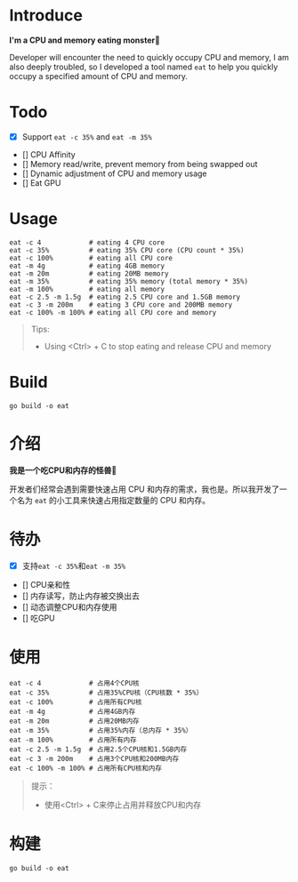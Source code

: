 # Introduce
<b>I'm a CPU and memory eating monster🦕</b>

Developer will encounter the need to quickly occupy CPU and memory, I am also deeply troubled, so I developed a tool named `eat` to help you quickly occupy a specified amount of CPU and memory.

# Todo

- [x] Support `eat -c 35%` and `eat -m 35%`
- [] CPU Affinity
- [] Memory read/write, prevent memory from being swapped out
- [] Dynamic adjustment of CPU and memory usage
- [] Eat GPU

# Usage

```shell
eat -c 4            # eating 4 CPU core
eat -c 35%          # eating 35% CPU core (CPU count * 35%)
eat -c 100%         # eating all CPU core
eat -m 4g           # eating 4GB memory
eat -m 20m          # eating 20MB memory
eat -m 35%          # eating 35% memory (total memory * 35%)
eat -m 100%         # eating all memory
eat -c 2.5 -m 1.5g  # eating 2.5 CPU core and 1.5GB memory
eat -c 3 -m 200m    # eating 3 CPU core and 200MB memory
eat -c 100% -m 100% # eating all CPU core and memory
```

> Tips:
> - Using \<Ctrl\> + C to stop eating and release CPU and memory

# Build

```shell
go build -o eat
```

# 介绍
<b>我是一个吃CPU和内存的怪兽🦕</b>

开发者们经常会遇到需要快速占用 CPU 和内存的需求，我也是。所以我开发了一个名为 `eat` 的小工具来快速占用指定数量的 CPU 和内存。

# 待办

- [x] 支持`eat -c 35%`和`eat -m 35%`
- [] CPU亲和性
- [] 内存读写，防止内存被交换出去
- [] 动态调整CPU和内存使用
- [] 吃GPU

# 使用

```shell
eat -c 4            # 占用4个CPU核
eat -c 35%          # 占用35%CPU核（CPU核数 * 35%）
eat -c 100%         # 占用所有CPU核
eat -m 4g           # 占用4GB内存
eat -m 20m          # 占用20MB内存
eat -m 35%          # 占用35%内存（总内存 * 35%）
eat -m 100%         # 占用所有内存
eat -c 2.5 -m 1.5g  # 占用2.5个CPU核和1.5GB内存
eat -c 3 -m 200m    # 占用3个CPU核和200MB内存
eat -c 100% -m 100% # 占用所有CPU核和内存
```

> 提示：
> - 使用\<Ctrl\> + C来停止占用并释放CPU和内存

# 构建

```shell
go build -o eat
```